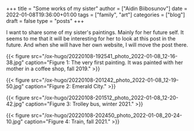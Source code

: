 +++
title = "Some works of my sister"
author = ["Aidin Biibosunov"]
date = 2022-01-08T19:36:00+01:00
tags = ["family", "art"]
categories = ["blog"]
draft = false
type = "posts"
+++

I want to share some of my sister's paintings. Mainly for her future self.
It seems to me that it will be interesting for her to look at this post in the future. And when she will have her own website, I will move the post there.

{{< figure src="/ox-hugo/20220108-192541_photo_2022-01-08_12-16-38.jpg" caption="Figure 1: The very first painting. It was painted with her mother in a coffee shop, fall 2019." >}}

{{< figure src="/ox-hugo/20220108-201242_photo_2022-01-08_12-19-50.jpg" caption="Figure 2: Emerald City." >}}

{{< figure src="/ox-hugo/20220108-201512_photo_2022-01-08_12-20-42.jpg" caption="Figure 3: Trolley bus, winter 2021." >}}

{{< figure src="/ox-hugo/20220108-202450_photo_2022-01-08_20-24-10.jpg" caption="Figure 4: Train, fall 2021." >}}

